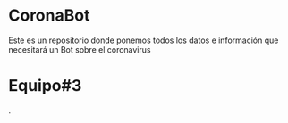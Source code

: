 # CoronaBot
Este es un repositorio donde ponemos todos los datos e información que necesitará un Bot sobre el coronavirus

<H1> Equipo#3 </H1>.

